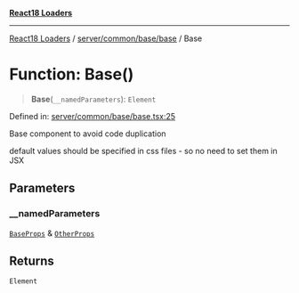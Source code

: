 [**React18 Loaders**](../../../../../README.md)

***

[React18 Loaders](../../../../../modules.md) / [server/common/base/base](../README.md) / Base

# Function: Base()

> **Base**(`__namedParameters`): `Element`

Defined in: [server/common/base/base.tsx:25](https://github.com/react18-tools/turborepo-template/blob/ecb9ad63264dbaf9d236cc2affee81a2b4facb34/lib/src/server/common/base/base.tsx#L25)

Base component to avoid code duplication

default values should be specified in css files - so no need to set them in JSX

## Parameters

### \_\_namedParameters

[`BaseProps`](../interfaces/BaseProps.md) & [`OtherProps`](../-internal-/interfaces/OtherProps.md)

## Returns

`Element`
